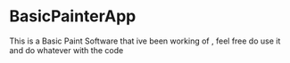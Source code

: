 # BasicPainterApp
This is a Basic Paint Software that ive been working of , feel free do use it and do whatever with the code 
